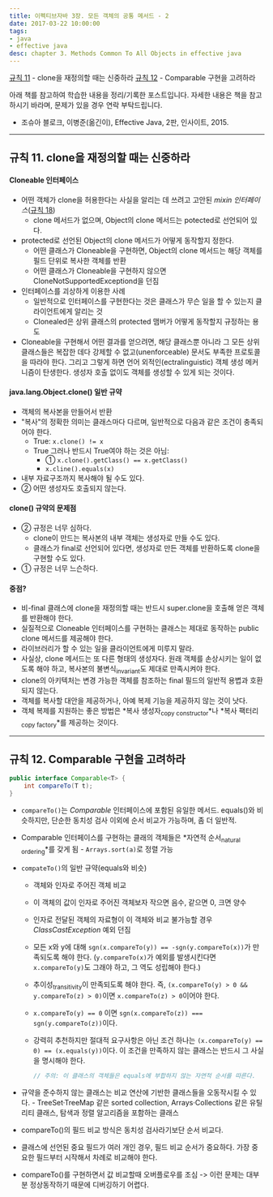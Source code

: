 ```yaml
---
title: 이펙티브자바 3장. 모든 객체의 공통 메서드 - 2
date: 2017-03-22 10:00:00
tags:
- java
- effective java
desc: chapter 3. Methods Common To All Objects in effective java
---
```


[규칙 11](../../../../2017/03/22/methods-common-to-all-objects-2/#규칙-11-clone을-재정의할-때는-신중하라) - clone을 재정의할 때는 신중하라
[규칙 12](../../../../2017/03/22/methods-common-to-all-objects-2/#규칙-12-Comparable-구현을-고려하라) - Comparable 구현을 고려하라

<!-- more -->

<div class="tip">
    <div>아래 책를 참고하여 학습한 내용을 정리/기록한 포스트입니다. 자세한 내용은 책을 참고하시기 바라며, 문제가 있을 경우 연락 부탁드립니다.</div>
    <ul>
        <li>조슈아 블로크, 이병준(옮긴이), Effective Java, 2판, 인사이트, 2015.</li>
    </ul>
</div>

---

## 규칙 11. clone을 재정의할 때는 신중하라

#### Cloneable 인터페이스

- 어떤 객체가 clone을 허용한다는 사실을 알리는 데 쓰려고 고안된 *mixin 인터페이스*([규칙 18](#item18))
	- clone 메서드가 없으며, Object의 clone 메서드는 potected로 선언되어 있다.
- protected로 선언된 Object의 clone 메서드가 어떻게 동작할지 정한다.
	- 어떤 클래스가 Cloneable을 구현하면, Object의 clone 메서드는 해당 객체를 필드 단위로 복사한 객체를 반환
	- 어떤 클래스가 Cloneable을 구현하지 않으면 CloneNotSupportedExceptiond을 던짐
- 인터페이스를 괴상하게 이용한 사례
	- 일반적으로 인터페이스를 구현한다는 것은 클래스가 무슨 일을 할 수 있는지 클라이언트에게 알리는 것
	- Clonealed은 상위 클래스의 protected 맴버가 어떻게 동작할지 규정하는 용도
- Cloneable을 구현해서 어떤 결과를 얻으려면, 해당 클래스뿐 아니라 그 모든 상위 클래스들은 복잡한 데다 강제할 수 없고(unenforceable) 문서도 부족한 프로토콜을 따라야 한다. 그리고 그렇게 하면 언어 외적인(ectralinguistic) 객체 생성 메커니즘이 탄생한다. 생성자 호출 없이도 객체를 생성할 수 있게 되는 것이다.

#### java.lang.Object.clone() 일반 규약

- 객체의 복사본을 만들어서 반환
- "복사"의 정확한 의미는 클래스마다 다르며, 일반적으로 다음과 같은 조건이 충족되어야 한다.
	- True: `x.clone() != x`
	- True 그러나 반드시 True여야 하는 것은 아님:
		- ① `x.clone().getClass() == x.getClass()`
		- `x.cline().equals(x)`
- 내부 자료구조까지 복사해야 될 수도 있다.
- ② 어떤 생성자도 호출되지 않는다.

#### clone() 규약의 문제점

- ② 규정은 너무 심하다.
	- clone이 만드는 복사본의 내부 객체는 생성자로 만들 수도 있다.
	- 클래스가 final로 선언되어 있다면, 생성자로 만든 객체를 반환하도록 clone을 구현할 수도 있다.
- ① 규정은 너무 느슨하다.

#### 중점?

- 비-final 클래스에 clone을 재정의할 때는 반드시 super.clone을 호출해 얻은 객체를 반환해야 한다.
- 실질적으로 Cloneable 인터페이스를 구현하는 클래스는 제대로 동작하는 public clone 메서드를 제공해야 한다.
- 라이브러리가 할 수 있는 일을 클라이언트에게 미루지 말라.
- 사실상, clone 메서드는 또 다른 형태의 생성자다. 원래 객체를 손상시키는 일이 없도록 해야 하고, 복사본의 불변식<sub>invariant</sub>도 제대로 만족시켜야 한다.
- clone의 아키텍처는 변경 가능한 객체를 참조하는 final 필드의 일반적 용볍과 호환되지 않는다.
- 객체를 복사할 대안을 제공하거나, 아예 복제 기능을 제공하지 않는 것이 낫다.
- 객체 복제를 지원하는 좋은 방법은 *복사 생성자<sub>copy constructor</sub>*나 *복사 팩터리<sub>copy factory</sub>*를 제공하는 것이다.

---

## 규칙 12. Comparable 구현을 고려하라

```java
public interface Comparable<T> {
	int compareTo(T t);
}
```

- `compareTo()`는 *Comparable* 인터페이스에 포함된 유일한 메서드. equals()와 비슷하지만, 단순한 동치성 검사 이외에 순서 비교가 가능하며, 좀 더 일반적.
- Comparable 인터페이스를 구현하는 클래의 객체들은 *자연적 순서<sub>natural ordering</sub>*를 갖게 됨 - `Arrays.sort(a)`로 정렬 가능
- `compateTo()`의 일반 규약(equals와 비슷)
	- 객체와 인자로 주어진 객체 비교
	- 이 객체의 값이 인자로 주어진 객체보자 작으면 음수, 같으면 0, 크면 양수
	- 인자로 전달된 객체의 자료형이 이 객체와 비교 불가능할 경우 *ClassCastException* 예외 던짐
	- 모든 x와 y에 대해 `sgn(x.compareTo(y)) == -sgn(y.compareTo(x))`가 만족되도록 해야 한다. (`y.compareTo(x)`가 예외를 발생시킨다면 `x.compareTo(y)`도 그래야 하고, 그 역도 성립해야 한다.)
	- 추이성<sub>transitivity</sub>이 만족되도록 해야 한다. 즉, `(x.compareTo(y) > 0 && y.compareTo(z) > 0)`이면 `x.compareTo(z) > 0`이어야 한다.
	- `x.compareTo(y) == 0` 이면 `sgn(x.compareTo(z)) === sgn(y.compareTo(z))`이다.
	- 강력히 추천하지만 절대적 요구사항은 아닌 조건 하나는 `(x.compareTo(y) == 0) == (x.equals(y))`이다. 이 조건을 만족하지 않는 클래스는 반드시 그 사실을 명시해야 한다.

		```java
		// 주의: 이 클래스의 객체들은 equals에 부합하지 않는 자연적 순서를 따른다.
		```

- 규약을 준수하지 않는 클래스는 비교 연산에 기반한 클래스들을 오동작시킬 수 있다. - TreeSet·TreeMap 같은 sorted collection, Arrays·Collections 같은 유틸리티 클래스, 탐색과 정렬 알고리즘을 포함하는 클래스
- compareTo()의 필드 비교 방식은 동치성 검사라기보단 순서 비교다.
- 클래스에 선언된 중요 필드가 여러 개인 경우, 필드 비교 순서가 중요하다. 가장 중요한 필드부터 시작해서 차례로 비교해야 한다.
- compareTo()를 구현하면서 값 비교할때 오버플로우를 조심 -> 이런 문제는 대부분 정상동작하기 때문에 디버깅하기 어렵다.
